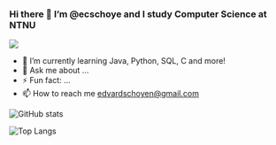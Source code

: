 ### Hi there 👋 I’m @ecschoye and I study Computer Science at NTNU
![](https://komarev.com/ghpvc/?username=ecschoye)

- 🌱 I’m currently learning Java, Python, SQL, C and more!
- 💬 Ask me about ...
- ⚡ Fun fact: ...
- 📫 How to reach me edvardschoyen@gmail.com

![GitHub stats](https://github-readme-stats-jet-seven-49.vercel.app/api?username=ecschoye&show_icons=false&theme=nord)


![Top Langs](https://github-readme-stats-jet-seven-49.vercel.app/api/top-langs/?username=ecschoye&theme=nord)
